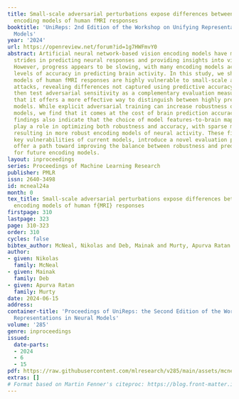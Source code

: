```yaml
---
title: Small-scale adversarial perturbations expose differences between predictive
  encoding models of human fMRI responses
booktitle: 'UniReps: 2nd Edition of the Workshop on Unifying Representations in Neural
  Models'
year: '2024'
url: https://openreview.net/forum?id=1g7HWFmvY0
abstract: Artificial neural network-based vision encoding models have made significant
  strides in predicting neural responses and providing insights into visual cognition.
  However, progress appears to be slowing, with many encoding models achieving similar
  levels of accuracy in predicting brain activity. In this study, we show that encoding
  models of human fMRI responses are highly vulnerable to small-scale adversarial
  attacks, revealing differences not captured using predictive accuracy alone. We
  then test adversarial sensitivity as a complementary evaluation measure and show
  that it offers a more effective way to distinguish between highly predictive encoding
  models. While explicit adversarial training can increase robustness of encoding
  models, we find that it comes at the cost of brain prediction accuracy. Our preliminary
  findings also indicate that the choice of model features-to-brain mapping might
  play a role in optimizing both robustness and accuracy, with sparse mappings typically
  resulting in more robust encoding models of neural activity. These findings reveal
  key vulnerabilities of current models, introduce a novel evaluation procedure, and
  offer a path toward improving the balance between robustness and predictive accuracy
  for future encoding models.
layout: inproceedings
series: Proceedings of Machine Learning Research
publisher: PMLR
issn: 2640-3498
id: mcneal24a
month: 0
tex_title: Small-scale adversarial perturbations expose differences between predictive
  encoding models of human f{MRI} responses
firstpage: 310
lastpage: 323
page: 310-323
order: 310
cycles: false
bibtex_author: McNeal, Nikolas and Deb, Mainak and Murty, Apurva Ratan
author:
- given: Nikolas
  family: McNeal
- given: Mainak
  family: Deb
- given: Apurva Ratan
  family: Murty
date: 2024-06-15
address:
container-title: 'Proceedings of UniReps: the Second Edition of the Workshop on Unifying
  Representations in Neural Models'
volume: '285'
genre: inproceedings
issued:
  date-parts:
  - 2024
  - 6
  - 15
pdf: https://raw.githubusercontent.com/mlresearch/v285/main/assets/mcneal24a/mcneal24a.pdf
extras: []
# Format based on Martin Fenner's citeproc: https://blog.front-matter.io/posts/citeproc-yaml-for-bibliographies/
---
```

